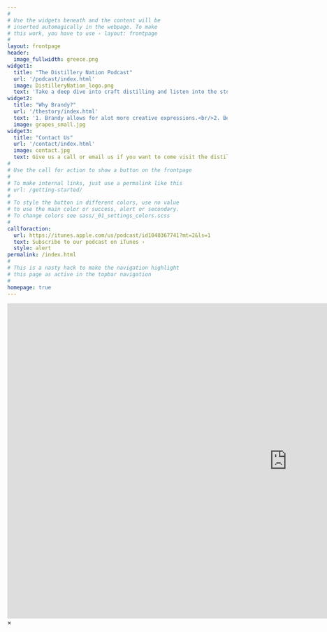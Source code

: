 ```yaml
---
#
# Use the widgets beneath and the content will be
# inserted automagically in the webpage. To make
# this work, you have to use › layout: frontpage
#
layout: frontpage
header:
  image_fullwidth: greece.png
widget1:
  title: "The Distillery Nation Podcast"
  url: '/podcast/index.html'
  image: DistilleryNation_logo.png
  text: 'Take a deep dive into craft distilling and listen into the stories of what it takes to be in this business.'
widget2:
  title: "Why Brandy?"
  url: '/thestory/index.html'
  text: '1. Brandy allows for alot more creative expressions.<br/>2. Because we love it :)<br/>3. Its a very versatile spirit<br/>4. We come from a winemaking backround.<br/>'
  image: grapes_small.jpg
widget3:
  title: "Contact Us"
  url: '/contact/index.html'
  image: contact.jpg
  text: Give us a call or email us if you want to come visit the distillery or reach out to us via Twitter <a href="https://twitter.com/GreekDistillery">@GreekDistillery</a>.
#
# Use the call for action to show a button on the frontpage
#
# To make internal links, just use a permalink like this
# url: /getting-started/
#
# To style the button in different colors, use no value
# to use the main color or success, alert or secondary.
# To change colors see sass/_01_settings_colors.scss
#
callforaction:
  url: https://itunes.apple.com/us/podcast/id1040367741?mt=2&ls=1
  text: Subscribe to our podcast on iTunes ›
  style: alert
permalink: /index.html
#
# This is a nasty hack to make the navigation highlight
# this page as active in the topbar navigation
#
homepage: true
---
```


<div id="videoModal" class="reveal-modal large" data-reveal="">
  <div class="flex-video widescreen vimeo" style="display: block;">
    <iframe width="1280" height="720" src="https://www.youtube.com/" frameborder="0" allowfullscreen></iframe>
  </div>
  <a class="close-reveal-modal">&#215;</a>
</div>
